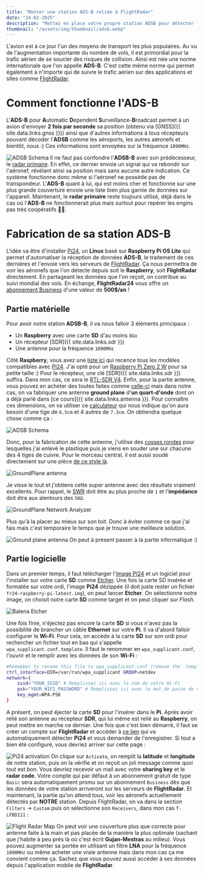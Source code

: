 ```yaml
---
title: "Monter une station ADS-B reliée à FlightRadar"
date: "24-02-2025"
description: "Mettez en place votre propre station ADSB pour détecter les avions autour de chez vous et obtenez gratuitement un abonnement FlightRadar de 500€/an"
thumbnail: "/assets/img/thumbnail/adsb.webp"
---
```

L'avion est à ce jour l'un des moyens de transport les plus populaires. Au vu de l'augmentation importante du nombre de vols, il est primordial pour la trafic aérien de se soucier des risques de collision. Ainsi est née une norme internationale que l'on appelle **ADS-B**. C'est cette même norme qui permet également à n'importe qui de suivre le trafic aérien sur des applications et sites comme [FlightRadar](https://www.flightradar24.com/).

# Comment fonctionne l'ADS-B
L'**ADS-B** pour **A**utomatic **D**ependent **S**urveillance-**B**roadcast permet à un avion d'envoyer **2 fois par seconde** sa position (obtenu via [GNSS]({{ site.data.links.gnss }})) ainsi que d'autres informations à tous récepteurs pouvant décoder l'**ADSB** comme les aéroports, les autres aéronefs et bientôt, nous :)
Ces informations sont envoyées sur la fréquence `1090MHz`.

![ADSB Schema](../../../assets/img/pages/radio/ground/adsb/adsb1.svg)
Il ne faut pas confondre l'**ADSB-B** avec son prédécesseur, le [radar primaire](https://fr.wikipedia.org/wiki/Radar_primaire). En effet, ce dernier envoie un signal qui va rebondir sur l'aéronef, révélant ainsi sa position mais sans aucune autre indication. Ce système fonctionne donc même si l'aéronef ne possède pas de transpondeur.
L'**ADS-B** quant à lui, qui est moins cher et fonctionne sur une plus grande couverture envoie une liste bien plus garnie de données sur l'appareil. Maintenant, le **radar primaire** reste toujours utilisé, déjà dans le cas où l'**ADS-B** ne fonctionnerait plus mais surtout pour repérer les engins pas très coopératifs 🏴‍☠️.


# Fabrication de sa station ADS-B
L'idée va être d'installer [Pi24](https://www.flightradar24.com/build-your-own), un **Linux** basé sur **Raspberry Pi OS Lite** qui permet d'automatiser la réception de données **ADS-B**, le traitement de ces dernières et l'envoie vers les serveurs de [FlightRadar](https://www.flightradar24.com/). Ça nous permettra de voir les aéronefs que l'on détecte depuis soit le **Raspberry**, soit **FlightRadar** directement. En partageant les données que l'on reçoit, on contribue au suivi mondial des vols. En échange, **FlightRadar24** vous offre un [abonnement Business](https://www.flightradar24.com/premium) d'une valeur de **500$/an** !

## Partie matérielle
Pour avoir notre station **ADSB-B**, il va nous falloir 3 éléments principaux : 
- Un **Raspberry** avec une carte **SD** d'au moins `8Go`
- Un récepteur [SDR]({{ site.data.links.sdr }})
- Une antenne pour la fréquence `1090MHz`

Côté **Raspberry**, vous avez une [liste ici](https://rpilocator.com/) qui recence tous les modèles compatibles avec [Pi24](https://www.flightradar24.com/build-your-own). J'ai opté pour un [Raspberry Pi Zero 2 W](https://www.raspberrypi.com/products/raspberry-pi-zero-2-w/) pour sa petite taille :)
Pour le récepteur, une clé [SDR]({{ site.data.links.sdr }}) suffira. Dans mon cas, ce sera le [RTL-SDR V4](https://www.passion-radio.fr/cles-rtl-sdr/r828d-v4-2402.html).
Enfin, pour la partie antenne, vous pouvez en acheter des toutes faites comme [celle-ci](https://www.passion-radio.fr/adsb/ant-1090-1042.html) mais dans notre cas, on va fabriquer une antenne **ground plane** d'**un quart-d'onde** dont on a déjà parlé dans [ce cours]({{ site.data.links.antenna }}).
Pour connaître ces dimensions, on va utiliser ce [calculateur](https://m0ukd.com/calculators/quarter-wave-ground-plane-antenna-calculator/) qui nous indique qu'on aura besoin d'une tige de `6.5cm` et 4 autres de `7.3cm`. On obtiendra quelque chose comme ça :

![ADSB Schema](../../../assets/img/pages/radio/ground/adsb/adsb2.svg)

Donc, pour la fabrication de cette antenne, j'utilise des [cosses rondes](https://www.amazon.fr/Electriques-Femelles-Connecteur-%C3%A9lectrique-Embouts/dp/B0B3TW8QDW/ref=sr_1_5?sr=8-5) pour lesquelles j'ai enlevé le plastique puis je viens en souder une sur chacune des 4 tiges de cuivre. Pour le morceau central, il est aussi soudé directement sur une pièce [de ce style là](https://fr.aliexpress.com/item/1005003799744884.html?spm=a2g0o.detail.pcDetailTopMoreOtherSeller.4.6ff0wGDvwGDvW2&gps-id=pcDetailTopMoreOtherSeller&scm=1007.40050.354490.0&scm_id=1007.40050.354490.0&scm-url=1007.40050.354490.0&pvid=67151563-91eb-49ab-8ad8-f6e934053bce&_t=gps-id:pcDetailTopMoreOtherSeller,scm-url:1007.40050.354490.0,pvid:67151563-91eb-49ab-8ad8-f6e934053bce,tpp_buckets:668%232846%238108%231977&pdp_ext_f=%7B%22order%22%3A%22340%22%2C%22eval%22%3A%221%22%2C%22sceneId%22%3A%2230050%22%7D&utparam-url=scene%3ApcDetailTopMoreOtherSeller%7Cquery_from%3A).

![GroundPlane antenna](../../../assets/img/pages/radio/ground/adsb/adsb6.jpg)

Je visse le tout et j'obtiens cette super antenne avec des résultats vraiment excellents. Pour rappel, le [SWR](https://fr.wikipedia.org/wiki/Rapport_d%27ondes_stationnaires) doit être au plus proche de `1` et l'**impédance** doit être aux alentours des `50Ω`.

![GroundPlane Network Analyzer](../../../assets/img/pages/radio/ground/adsb/adsb7.jpg)

Plus qu'à la placer au mieux sur son toit. Donc à éviter comme ce que j'ai fais mais c'est temporaire le temps que je trouve une meilleure solution.

![Ground plane antenna](../../../assets/img/pages/radio/ground/adsb/adsb8.jpg)
On peut à présent passer à la partie informatique :)
## Partie logicielle
Dans un premier temps, il faut télécharger l'[image PI24](https://repo-feed.flightradar24.com/rpi_images/fr24-raspberry-pi-latest.img.zip) et un logiciel pour l'installer sur votre carte **SD** comme [Etcher](https://etcher.balena.io/). 
Une fois la carte SD insérée et formatée sur votre ordi, l'image **Pi24** dézippée (il doit juste rester un fichier `fr24-raspberry-pi-latest.img`), on peut lancer **Etcher**. On sélectionne notre image, on choisit notre carte **SD** comme target et on peut cliquer sur *Flash*.

![Balena Etcher](../../../assets/img/pages/radio/ground/adsb/adsb3.png)

Une fois finie, n'éjectez pas encore la carte **SD** si vous n'avez pas la possibilité de brancher un câble **Ethernet** sur votre **Pi**. Il va d'abord falloir configurer le **Wi-Fi**. Pour cela, on accède à la carte **SD** sur son ordi pour rechercher un fichier tout en bas qui s'appelle `wpa_supplicant.conf.template`. Il faut le renommer en `wpa_supplicant.conf`, l'ouvrir et le remplir avec les données de son **Wi-Fi** : 
```bash
#Remember to rename this file to wpa_supplicant.conf (remove the .template part!)
ctrl_interface=DIR=/var/run/wpa_supplicant GROUP=netdev
network={
    ssid="YOUR_SSID" # Remplissez ici avec le nom de votre Wi-Fi
    psk="YOUR_WIFI_PASSWORD" # Remplissez ici avec le mot de passe de votre Wi-Fi
    key_mgmt=WPA-PSK
}
```
A présent, on peut éjecter la carte **SD** pour l'insérer dans le **Pi**. Après avoir relié son antenne au récepteur **SDR**, qui lui même est relié au **Raspberry**, on peut mettre en marche ce dernier.
Une fois que c'est bien démarré, il faut se créer un compte sur **FlightRadar** et accéder à [ce lien](https://www.flightradar24.com/build-your-own) qui va automatiquement détecter **Pi24** et vous demander de l'enregistrer. Si tout a bien été configuré, vous devriez arriver sur cette page : 

![Pi24 activation](../../assets/img/pages/radio/ground/adsb/adsb4.png)
On clique sur `Activate`, on remplit la **latitude** et **longitude** de notre station, puis on la vérifie et on reçoit un joli message comme quoi tout est bon. Vous devriez recevoir un mail avec votre **sharing key** et le **radar code**. 
Votre compte qui par défaut à un abonnement gratuit de type `Basic` sera automatiquement promu sur un abonnement `Business` dès que les données de votre station arriveront sur les serveurs de **FlightRadar**. 
Et maintenant, la partie qu'on attend tous, voir les aéronefs actuellement détectés par **NOTRE** station. Depuis FlightRadar, on va dans la section `Filters` -> `Custom` puis on sélectionne son `Receivers`, dans mon cas `T-LFBD111` : 

![Flight Radar Map](../../assets/img/pages/radio/ground/adsb/adsb5.png) 
On peut voir une couverture plus que correcte pour antenne faite à la main et pas placée de la manière la plus optimale (sachant que j'habite à peu près là où c'est écrit **Gujan-Mestras** au milieu). 
Vous pouvez augmenter sa portée en utilisant un filtre **LNA** pour la fréquence `1090MHz` ou même acheter une vraie antenne mais dans mon cas ça me convient comme ça. 
Sachez que vous pouvez aussi accéder à ses données depuis l'application mobile de **FlightRadar**.



